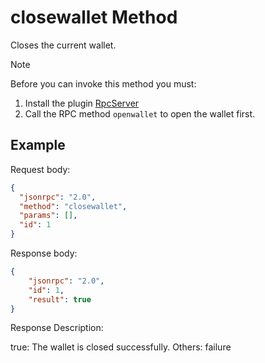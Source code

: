 # closewallet Method

Closes the current wallet.

> [!Note]
>
> Before you can invoke this method you must:
>
> 1. Install the plugin [RpcServer](https://github.com/neo-project/neo-modules/releases) 
> 2. Call the RPC method `openwallet` to open the wallet first.

## Example

Request body:

```json
{
  "jsonrpc": "2.0",
  "method": "closewallet",
  "params": [],
  "id": 1
}
```

Response body:

```json
{
    "jsonrpc": "2.0",
    "id": 1,
    "result": true
}
```

Response Description:

true: The wallet is closed successfully.
Others: failure